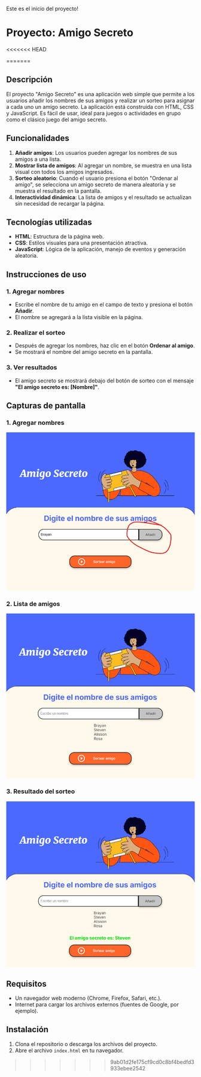 Este es el inicio del proyecto!

<h1>Proyecto: Amigo Secreto</h1>

<<<<<<< HEAD
 
=======


## Descripción

El proyecto "Amigo Secreto" es una aplicación web simple que permite a los usuarios añadir los nombres de sus amigos y realizar un sorteo para asignar a cada uno un amigo secreto. La aplicación está construida con HTML, CSS y JavaScript. Es fácil de usar, ideal para juegos o actividades en grupo como el clásico juego del amigo secreto.

## Funcionalidades

1. **Añadir amigos**: Los usuarios pueden agregar los nombres de sus amigos a una lista.
2. **Mostrar lista de amigos**: Al agregar un nombre, se muestra en una lista visual con todos los amigos ingresados.
3. **Sorteo aleatorio**: Cuando el usuario presiona el botón "Ordenar al amigo", se selecciona un amigo secreto de manera aleatoria y se muestra el resultado en la pantalla.
4. **Interactividad dinámica**: La lista de amigos y el resultado se actualizan sin necesidad de recargar la página.

## Tecnologías utilizadas

- **HTML**: Estructura de la página web.
- **CSS**: Estilos visuales para una presentación atractiva.
- **JavaScript**: Lógica de la aplicación, manejo de eventos y generación aleatoria.

## Instrucciones de uso

### 1. Agregar nombres

- Escribe el nombre de tu amigo en el campo de texto y presiona el botón **Añadir**.
- El nombre se agregará a la lista visible en la página.

### 2. Realizar el sorteo

- Después de agregar los nombres, haz clic en el botón **Ordenar al amigo**.
- Se mostrará el nombre del amigo secreto en la pantalla.

### 3. Ver resultados

- El amigo secreto se mostrará debajo del botón de sorteo con el mensaje **"El amigo secreto es: [Nombre]"**.

## Capturas de pantalla

### 1. Agregar nombres

![Image alt](https://github.com/BrayanLopezR/Amigo-Secreto/blob/bd83298350ef5bcf38f5beb5b9eec72674c740df/Agregar_Nombre.png)

### 2. Lista de amigos

![Image alt](https://github.com/BrayanLopezR/Amigo-Secreto/blob/31416217befae324176840ab08133e0f7758d524/Lista_de_aMIGOS.png)

### 3. Resultado del sorteo

![Image alt](https://github.com/BrayanLopezR/Amigo-Secreto/blob/31416217befae324176840ab08133e0f7758d524/Resultado_sorteo.png)

## Requisitos

- Un navegador web moderno (Chrome, Firefox, Safari, etc.).
- Internet para cargar los archivos externos (fuentes de Google, por ejemplo).

## Instalación

1. Clona el repositorio o descarga los archivos del proyecto.
2. Abre el archivo `index.html` en tu navegador.
>>>>>>> 9ab01d2fe175cf9cd0c8bf4bedfd3933ebee2542
